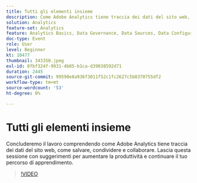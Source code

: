```yaml
---
title: Tutti gli elementi insieme
description: Come Adobe Analytics tiene traccia dei dati del sito web, come salvare, condividere e collaborare.
solution: Analytics
feature-set: Analytics
feature: Analytics Basics, Data Governance, Data Sources, Data Configuration and Collection
doc-type: Event
role: User
level: Beginner
kt: 10477
thumbnail: 343350.jpeg
exl-id: 8fbf324f-9931-4b05-b1ca-d39038592d71
duration: 2445
source-git-commit: 99590e8a936f3011f52c1fc2627c5b8370755df2
workflow-type: tm+mt
source-wordcount: '53'
ht-degree: 0%

---
```


# Tutti gli elementi insieme

Concluderemo il lavoro comprendendo come Adobe Analytics tiene traccia dei dati del sito web, come salvare, condividere e collaborare. Lascia questa sessione con suggerimenti per aumentare la produttività e continuare il tuo percorso di apprendimento.

>[!VIDEO](https://video.tv.adobe.com/v/343350/?quality=12&learn=on)
